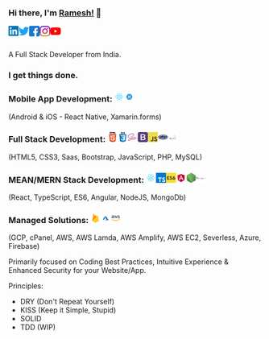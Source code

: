 ### Hi there, I'm [Ramesh!](https://rameshupadhaya.github.io/) 👋

<a href="https://linkedin.com/in/rameshupadhaya">
  <img align="left" alt="Ramesh Upadhaya | LinkedIn" width="20px" src="https://raw.githubusercontent.com/rameshupadhaya/rameshupadhaya/main/assets/linkedin.svg" />
</a>
<a href="https://twitter.com/ramesh_upadhaya">
  <img align="left" alt="Ramesh Upadhaya | Twitter" width="21px" src="https://raw.githubusercontent.com/rameshupadhaya/rameshupadhaya/main/assets/twitter.svg" />
</a>
<a href="https://facebook.com/itsrameshx">
  <img align="left" alt="Ramesh Upadhaya | Facebook" width="21px" src="https://raw.githubusercontent.com/rameshupadhaya/rameshupadhaya/main/assets/facebook.svg" />
</a>
<a href="https://instagram.com/ramesh_upadhaya">
  <img align="left" alt="Ramesh Upadhaya | Instagram" width="21px" src="https://raw.githubusercontent.com/rameshupadhaya/rameshupadhaya/main/assets/instagram.svg" />
</a>
<a href="https://www.youtube.com/channel/UCNA7b7x7_cZmQvthAyROpjw">
  <img align="left" alt="Ramesh Upadhaya | YouTube" width="21px" src="https://raw.githubusercontent.com/rameshupadhaya/rameshupadhaya/main/assets/youtube.svg" />
</a>

<br />
<br />

A Full Stack Developer from India. 

### I get things done.

### Mobile App Development:  <code><img height="20" src="https://raw.githubusercontent.com/github/explore/80688e429a7d4ef2fca1e82350fe8e3517d3494d/topics/react-native/react-native.png"></code><code><img height="20" src="https://raw.githubusercontent.com/github/explore/80688e429a7d4ef2fca1e82350fe8e3517d3494d/topics/xamarin/xamarin.png"></code>
(Android & iOS - React Native, Xamarin.forms)

### Full Stack Development:  <code><img height="20" src="https://raw.githubusercontent.com/github/explore/80688e429a7d4ef2fca1e82350fe8e3517d3494d/topics/html/html.png"></code><code><img height="20" src="https://raw.githubusercontent.com/github/explore/80688e429a7d4ef2fca1e82350fe8e3517d3494d/topics/css/css.png"></code><code><img height="20" src="https://raw.githubusercontent.com/github/explore/80688e429a7d4ef2fca1e82350fe8e3517d3494d/topics/sass/sass.png"></code><code><img height="20" src="https://raw.githubusercontent.com/github/explore/80688e429a7d4ef2fca1e82350fe8e3517d3494d/topics/bootstrap/bootstrap.png"></code><code><img height="20" src="https://raw.githubusercontent.com/github/explore/80688e429a7d4ef2fca1e82350fe8e3517d3494d/topics/javascript/javascript.png"></code><code><img height="20" src="https://raw.githubusercontent.com/github/explore/ccc16358ac4530c6a69b1b80c7223cd2744dea83/topics/php/php.png"></code><code><img height="20" src="https://raw.githubusercontent.com/github/explore/80688e429a7d4ef2fca1e82350fe8e3517d3494d/topics/mysql/mysql.png"></code>

(HTML5, CSS3, Saas, Bootstrap, JavaScript, PHP, MySQL)

### MEAN/MERN Stack Development:  <code><img height="20" src="https://raw.githubusercontent.com/github/explore/80688e429a7d4ef2fca1e82350fe8e3517d3494d/topics/react/react.png"></code><code><img height="20" src="https://raw.githubusercontent.com/github/explore/80688e429a7d4ef2fca1e82350fe8e3517d3494d/topics/typescript/typescript.png"></code><code><img height="20" src="https://raw.githubusercontent.com/github/explore/80688e429a7d4ef2fca1e82350fe8e3517d3494d/topics/es6/es6.png"></code><code><img height="20" src="https://raw.githubusercontent.com/github/explore/80688e429a7d4ef2fca1e82350fe8e3517d3494d/topics/angular/angular.png"></code><code><img height="20" src="https://raw.githubusercontent.com/github/explore/80688e429a7d4ef2fca1e82350fe8e3517d3494d/topics/nodejs/nodejs.png"></code><code><img height="20" src="https://raw.githubusercontent.com/github/explore/80688e429a7d4ef2fca1e82350fe8e3517d3494d/topics/mongodb/mongodb.png"></code>

(React, TypeScript, ES6, Angular, NodeJS, MongoDb)

### Managed Solutions: <code><img height="20" src="https://raw.githubusercontent.com/github/explore/80688e429a7d4ef2fca1e82350fe8e3517d3494d/topics/firebase/firebase.png"></code><code><img height="20" src="https://raw.githubusercontent.com/github/explore/80688e429a7d4ef2fca1e82350fe8e3517d3494d/topics/azure/azure.png"></code><code><img height="20" src="https://raw.githubusercontent.com/github/explore/fbceb94436312b6dacde68d122a5b9c7d11f9524/topics/aws/aws.png"></code>

(GCP, cPanel, AWS, AWS Lamda, AWS Amplify, AWS EC2, Severless, Azure, Firebase)



Primarily focused on Coding Best Practices, Intuitive Experience & Enhanced Security for your Website/App.

Principles:
- DRY (Don't Repeat Yourself)
- KISS (Keep it Simple, Stupid)
- SOLID 
- TDD (WIP)
